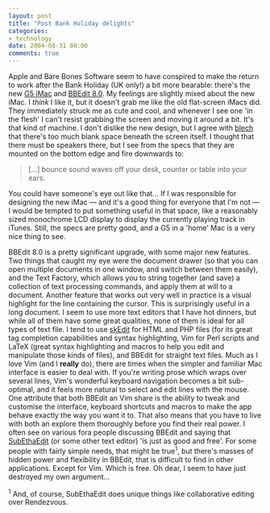 ```yaml
---
layout: post
title: "Post Bank Holiday delights"
categories:
- technology
date: 2004-08-31 00:00
comments: true
---
```


<p>Apple and Bare Bones Software seem to have conspired to make the return to work after the Bank Holiday (UK only!) a bit more bearable: there's the new <a href="http://www.apple.com/imac/">G5 iMac</a> and <a href="http://www.barebones.com/products/bbedit/index.shtml">BBEdit 8.0</a>. My feelings are slightly mixed about the new iMac. I <em>think</em> I like it, but it doesn't grab me like the old flat-screen iMacs did. They immediately struck me as cute and cool, and whenever I see one 'in the flesh' I can't resist grabbing the screen and moving it around a bit. It's that kind of machine. I don't dislike the new design, but I agree with <a href="http://2lmc.org/spool/id/4547" title="blech on the new iMac on 2lmc spool">blech</a> that there's too much blank space beneath the screen itself. I thought that there must be speakers there, but I see from the specs that they are mounted on the bottom edge and fire downwards to: </p><blockquote><p>
[...] bounce sound waves off your desk, counter or table into your ears.</p></blockquote><p>You could have someone's eye out like that... If I was responsible for designing the new iMac &mdash; and it's a good thing for everyone that I'm not &mdash; I would be tempted to put something useful in that space, like a reasonably sized monochrome LCD display to display the currently playing track in iTunes. Still, the specs are pretty good, and a G5 in a 'home' Mac is a very nice thing to see.</p>

<p>BBEdit 8.0 is a pretty significant upgrade, with some major new features. Two things that caught my eye were the document drawer (so that you can open multiple documents in one window, and switch between them easily), and the Text Factory, which allows you to string together (and save) a collection of text processing commands, and apply them at will to a document. Another feature that works out very well in practice is a visual highlight for the line containing the cursor. This is surprisingly useful in a long document. I seem to use more text editors that I have hot dinners, but while all of them have some great qualities, none of them is ideal for all types of text file. I tend to use <a href="http://www.skti.org/" title="skEdit at skti.org">skEdit</a> for HTML and PHP files (for its great tag completion capabilities and syntax highlighting, Vim for Perl scripts and LaTeX (great syntax highlighting and macros to help you edit and manipulate those kinds of files), and BBEdit for straight text files. Much as I love Vim (and I <strong>really</strong> do), there are times when the simpler and familiar Mac interface is easier to deal with. If you're writing prose which wraps over several lines, Vim's wonderful keyboard navigation becomes a bit sub-optimal, and it feels more natural to select and edit lines with the mouse. One attribute that both BBEdit an Vim share is the ability to tweak and customise the interface, keyboard shortcuts and macros to make the app behave exactly the way you want it to. That also means that you have to live with both an explore them thoroughly before you find their real power. I often see on various fora people discussing BBEdit and saying that <a href="http://codingmonkeys.de/subethaedit/" title="SEE homepage">SubEthaEdit</a> (or some other text editor) 'is just as good and free'. For some people with fairly simple needs, that might be true<sup>1</sup>, but there's masses of hidden power and flexibility in BBEdit, that is difficult to find in other applications. Except for Vim. Which is free. Oh dear, I seem to have just destroyed my own argument...</p><p><sup>1</sup> And, of course, SubEthaEdit does unique things like collaborative editing over Rendezvous.</p>
